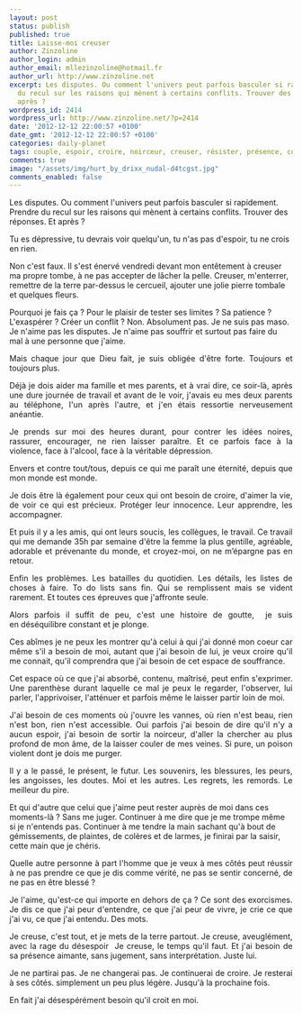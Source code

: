 ```yaml
---
layout: post
status: publish
published: true
title: Laisse-moi creuser
author: Zinzoline
author_login: admin
author_email: mllezinzoline@hotmail.fr
author_url: http://www.zinzoline.net
excerpt: Les disputes. Ou comment l'univers peut parfois basculer si rapidement. Prendre
  du recul sur les raisons qui mènent à certains conflits. Trouver des réponses. Et
  après ?
wordpress_id: 2414
wordpress_url: http://www.zinzoline.net/?p=2414
date: '2012-12-12 22:00:57 +0100'
date_gmt: '2012-12-12 22:00:57 +0100'
categories: daily-planet
tags: couple, espoir, croire, noirceur, creuser, résister, présence, couple,espoir,croire,noirceur,creuser,résister,présence
comments: true
image: "/assets/img/hurt_by_drixx_nudal-d4tcgst.jpg"
comments_enabled: false
---
```

Les disputes. Ou comment l'univers peut parfois basculer si rapidement. Prendre du recul sur les raisons qui mènent à certains conflits. Trouver des réponses. Et après ?

Tu es dépressive, tu devrais voir quelqu'un, tu n'as pas d'espoir, tu ne crois en rien.

Non c'est faux. Il s'est énervé vendredi devant mon entêtement à creuser ma propre tombe, à ne pas accepter de lâcher la pelle. Creuser, m'enterrer, remettre de la terre par-dessus le cercueil, ajouter une jolie pierre tombale et quelques fleurs.

Pourquoi je fais ça ? Pour le plaisir de tester ses limites ? Sa patience ? L'exaspérer ? Créer un conflit ? Non. Absolument pas. Je ne suis pas maso. Je n'aime pas les disputes. Je n'aime pas souffrir et surtout pas faire du mal à une personne que j'aime.

<p style="text-align: justify;">Mais chaque jour que Dieu fait, je suis obligée d'être forte. Toujours et toujours plus.</p>
<p style="text-align: justify;">Déjà je dois aider ma famille et mes parents, et à vrai dire, ce soir-là, après une dure journée de travail et avant de le voir, j'avais eu mes deux parents au téléphone, l'un après l'autre, et j'en étais ressortie nerveusement anéantie.</p>
<p style="text-align: justify;">Je prends sur moi des heures durant, pour contrer les idées noires, rassurer, encourager, ne rien laisser paraître. Et ce parfois face à la violence, face à l'alcool, face à la véritable dépression.</p>
<p style="text-align: justify;">Envers et contre tout/tous, depuis ce qui me paraît une éternité, depuis que mon monde est monde.</p>
<p style="text-align: justify;">Je dois être là également pour ceux qui ont besoin de croire, d'aimer la vie, de voir ce qui est précieux. Protéger leur innocence. Leur apprendre, les accompagner.</p>
<p style="text-align: justify;">Et puis il y a les amis, qui ont leurs soucis, les collègues, le travail. Ce travail qui me demande 35h par semaine d'être la femme la plus gentille, agréable, adorable et prévenante du monde, et croyez-moi, on ne m’épargne pas en retour.</p>
<p style="text-align: justify;">Enfin les problèmes. Les batailles du quotidien. Les détails, les listes de choses à faire. To do lists sans fin. Qui se remplissent mais se vident rarement. Et toutes ces épreuves que j'affronte seule.</p>
<p style="text-align: justify;">Alors parfois il suffit de peu, c'est une histoire de goutte,  je suis en déséquilibre constant et je plonge.</p>
<p style="text-align: justify;">Ces abîmes je ne peux les montrer qu'à celui à qui j'ai donné mon coeur car même s'il a besoin de moi, autant que j'ai besoin de lui, je veux croire qu'il me connait, qu'il comprendra que j'ai besoin de cet espace de souffrance.</p>
<p style="text-align: justify;">Cet espace où ce que j'ai absorbé, contenu, maîtrisé, peut enfin s'exprimer. Une parenthèse durant laquelle ce mal je peux le regarder, l'observer, lui parler, l'apprivoiser, l'atténuer et parfois même le laisser partir loin de moi.</p>
<p style="text-align: justify;">J'ai besoin de ces moments où j'ouvre les vannes, où rien n'est beau, rien n'est bon, rien n'est accessible. Oui parfois j'ai besoin de dire qu'il n'y a aucun espoir, j'ai besoin de sortir la noirceur, d'aller la chercher au plus profond de mon âme, de la laisser couler de mes veines. Si pure, un poison violent dont je dois me purger.</p>
<p style="text-align: justify;">Il y a le passé, le présent, le futur. Les souvenirs, les blessures, les peurs, les angoisses, les doutes. Moi et les autres. Les regrets, les remords. Le meilleur du pire.</p>
<p>Et qui d'autre que celui que j'aime peut rester auprès de moi dans ces moments-là ? Sans me juger. Continuer à me dire que je me trompe même si je n'entends pas. Continuer à me tendre la main sachant qu'à bout de gémissements, de plaintes, de colères et de larmes, je finirai par la saisir, cette main que je chéris.</p>
<p style="text-align: justify;">Quelle autre personne à part l'homme que je veux à mes côtés peut réussir à ne pas prendre ce que je dis comme vérité, ne pas se sentir concerné, de ne pas en être blessé ?</p>
<p style="text-align: justify;">Je l'aime, qu'est-ce qui importe en dehors de ça ? Ce sont des exorcismes. Je dis ce que j'ai peur d'entendre, ce que j'ai peur de vivre, je crie ce que j'ai vu, ce que j'ai entendu. Des mots.</p>
<p style="text-align: justify;">Je creuse, c'est tout, et je mets de la terre partout. Je creuse, aveuglément, avec la rage du désespoir  Je creuse, le temps qu'il faut. Et j'ai besoin de sa présence aimante, sans jugement, sans interprétation. Juste lui.</p>
<p style="text-align: justify;">Je ne partirai pas. Je ne changerai pas. Je continuerai de croire. Je resterai à ses côtés. simplement un peu plus légère. Jusqu'à la prochaine fois.</p>
<p style="text-align: justify;">En fait j'ai désespérément besoin qu'il croit en moi.</p>
<p style="text-align: justify;">
